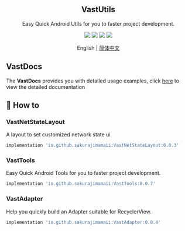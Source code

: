 <h2 align="center">VastUtils</h2>

<p align="center">Easy Quick Android Utils for you to faster project development.</p>

<p align="center">
<img src="https://img.shields.io/badge/compile--sdk--version-32-blue"/>
<img src="https://img.shields.io/badge/min%20sdk%20version-23-yellowgreen"/>
<img src="https://img.shields.io/badge/target--sdk--version-32-orange"/>
<img src="https://img.shields.io/badge/jdk%20version-11-%2300b894"/>
</p>

<div align="center">English | <a href="https://github.com/SakurajimaMaii/VastUtils/blob/master/README_CN.md">简体中文</a></div>

## VastDocs

The **VastDocs** provides you with detailed usage examples, click [here](https://sakurajimamaii.github.io/VastDocs/en/) to view the detailed documentation

## 🚀 How to

### VastNetStateLayout

A layout to set customized network state ui.

```groovy
implementation 'io.github.sakurajimamaii:VastNetStateLayout:0.0.3'
```

### VastTools

Easy Quick Android Tools for you to faster project development.

```groovy
implementation 'io.github.sakurajimamaii:VastTools:0.0.7'
```

### VastAdapter

Help you quickly build an Adapter suitable for RecyclerView.

```groovy
implementation 'io.github.sakurajimamaii:VastAdapter:0.0.4'
```
